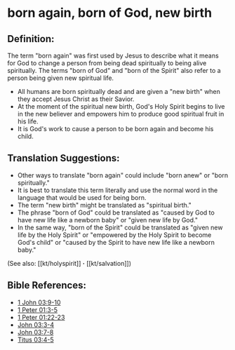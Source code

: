 # born again, born of God, new birth #

## Definition: ##

The term "born again" was first used by Jesus to describe what it means for God to change a person from being dead spiritually to being alive spiritually. The terms "born of God" and "born of the Spirit" also refer to a person being given new spiritual life.

* All humans are born spiritually dead and are given a "new birth" when they accept Jesus Christ as their Savior.
* At the moment of the spiritual new birth, God's Holy Spirit begins to live in the new believer and empowers him to produce good spiritual fruit in his life.
* It is God's work to cause a person to be born again and become his child.

## Translation Suggestions: ##

* Other ways to translate "born again" could include "born anew" or "born spiritually."
* It is best to translate this term literally and use the normal word in the language that would be used for being born.
* The term "new birth" might be translated as "spiritual birth."
* The phrase "born of God" could be translated as "caused by God to have new life like a newborn baby" or "given new life by God."
* In the same way, "born of the Spirit" could be translated as "given new life by the Holy Spirit" or "empowered by the Holy Spirit to become God's child" or "caused by the Spirit to have new life like a newborn baby."

(See also: [[kt/holyspirit]] **·** [[kt/salvation]])

## Bible References: ##

* [1 John 03:9-10](en/tn/1jn/help/03/09)
* [1 Peter 01:3-5](en/tn/1pe/help/01/03)
* [1 Peter 01:22-23](en/tn/1pe/help/01/22)
* [John 03:3-4](en/tn/jhn/help/03/03)
* [John 03:7-8](en/tn/jhn/help/03/07)
* [Titus 03:4-5](en/tn/tit/help/03/04)